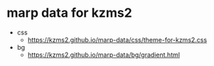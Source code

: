 # marp data for kzms2

- css
  - https://kzms2.github.io/marp-data/css/theme-for-kzms2.css
- bg
  - https://kzms2.github.io/marp-data/bg/gradient.html

